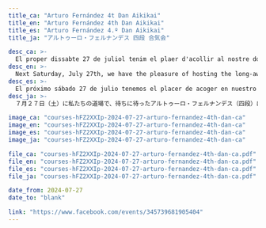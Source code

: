 ```yaml
---
title_ca: "Arturo Fernández 4t Dan Aikikai"
title_en: "Arturo Fernández 4th Dan Aikikai"
title_es: "Arturo Fernández 4.º Dan Aikikai"
title_ja: "アルトゥーロ・フェルナンデス 四段 合気会"

desc_ca: >-
  El proper dissabte 27 de juliol tenim el plaer d'acollir al nostre dojo les molt esperades jornades d'Aikido a càrrec de Arturo Fernández 4rt dan Aikikai.
desc_en: >-
  Next Saturday, July 27th, we have the pleasure of hosting the long-awaited special Aikido class at our dojo, led by Arturo Fernández, 4th dan Aikikai.
desc_es: >-
  El próximo sábado 27 de julio tenemos el placer de acoger en nuestro dojo las tan esperadas clases especiales de Aikido a cargo de Arturo Fernández, 4º dan Aikikai.
desc_ja: >-
  ７月２７日（土）に私たちの道場で、待ちに待ったアルトゥーロ・フェルナンデス（四段）による特別稽古が行われます。

image_ca: "courses-hFZ2XXIp-2024-07-27-arturo-fernandez-4th-dan-ca"
image_en: "courses-hFZ2XXIp-2024-07-27-arturo-fernandez-4th-dan-ca"
image_es: "courses-hFZ2XXIp-2024-07-27-arturo-fernandez-4th-dan-ca"
image_ja: "courses-hFZ2XXIp-2024-07-27-arturo-fernandez-4th-dan-ca"

file_ca: "courses-hFZ2XXIp-2024-07-27-arturo-fernandez-4th-dan-ca.pdf"
file_en: "courses-hFZ2XXIp-2024-07-27-arturo-fernandez-4th-dan-ca.pdf"
file_es: "courses-hFZ2XXIp-2024-07-27-arturo-fernandez-4th-dan-ca.pdf"
file_ja: "courses-hFZ2XXIp-2024-07-27-arturo-fernandez-4th-dan-ca.pdf"

date_from: 2024-07-27
date_to: "blank"

link: "https://www.facebook.com/events/345739681905404"
---
```

